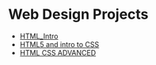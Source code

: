 # Web Design Projects

<ul>
    <li><a href="html_intro/index.html" target="_Blank">HTML_Intro</a></li>
    <li><a href="html5_css/index.html" target="_Blank">HTML5 and intro to CSS</a></li>
    <li><a href="html_css_avd/index.html" target="_Blank">HTML CSS ADVANCED</a></li>
</ul>